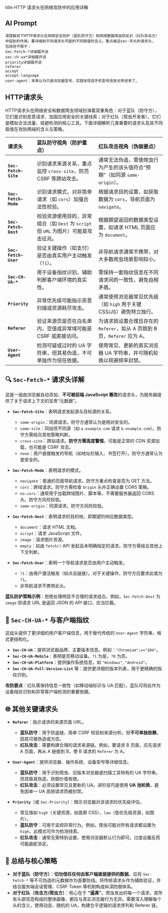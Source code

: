 title HTTP 请求头在网络攻防中的应用详解

## AI Prompt

```
深度解说下HTTP请求头在网络安全防护（蓝队防守方）和网络数据爬虫防反扒（红队攻击方）中起到的作用。要详细到不同请求头可能的不同取值的含义。重点阐述sec-开头的请求头。
包括但不限于：
Sec-Fetch-*详细展开说
sec-ch-ua*详细展开说
priority详细展开说
referer
accept
accept-language
user-agent：本来以为只是浏览器型号，实践发现连手机型号信息也带进来了。
```

##  HTTP请求头

HTTP请求头在网络安全和数据爬虫领域扮演着双重角色：对于蓝队（防守方），它们是识别恶意请求、加固应用安全的关键线索；对于红队（爬虫开发者），它们是模拟合法流量、规避检测的核心工具。下面详细解析几类重要的请求头及其不同取值在攻防两端的含义与策略。

| 请求头 | 蓝队防守视角（防护重点） | 红队攻击视角（伪装要点） |
| :--- | :--- | :--- |
| **`Sec-Fetch-Site`** | 识别请求来源关系，重点监控 `cross-site`，防范 CSRF 等跨站攻击。 | 通常无法伪造，需使爬虫行为产生的该头值符合“预期”（如同源 `same-origin`）。 |
| **`Sec-Fetch-Mode`** | 识别请求模式，对非简单请求（如 `cors`）加强合法性校验。 | 根据请求目的设置，如获取数据为 `cors`，导航页面为 `navigate`。 |
| **`Sec-Fetch-Dest`** | 校验资源使用目的，异常组合（如 `Dest` 为 `script` 但 `URL` 为图片）可能是攻击征兆。 | 根据期望返回的数据类型设置，如请求 HTML 页面应为 `document`。 |
| **`Sec-Fetch-User`** | 验证关键操作（如支付）是否由真实用户主动触发（`?1`）。 | 非导航请求通常不携带，对大多数爬虫场景影响较小。 |
| **`Sec-CH-UA-*`** | 用于设备指纹识别，辅助判断客户端环境的真实性。 | 需保持一套指纹信息在不同请求间的一致性，避免自相矛盾。 |
| **`Priority`** | 异常优先级可能指示恶意扫描或资源耗尽攻击。 | 通常使用浏览器常见优先级（如 `high` 用于关键 CSS/JS）避免特立独行。 |
| **`Referer`** | 验证来源页是否在白名单内，空值或异常域可能是 CSRF 或直接访问。 | 为请求链设置合理且存在的 `Referer`，如从 A 页跳到 B 页，`Referer` 应为 A。 |
| **`User-Agent`** | 检测可疑或过时的 UA 字符串，但其易伪造，不可单独作为信任依据。 | 使用常见、更新的真实浏览器 UA 字符串，并可随机轮换以规避频率封禁。 |

## 🔍 `Sec-Fetch-*` 请求头详解

这是一组由浏览器自动添加、**不可被前端 JavaScript 篡改**的请求头，为服务器提供了关于请求上下文的宝贵“元数据”。

-   **`Sec-Fetch-Site`**：表明请求发起源与目标源的关系。
    -   `same-origin`：同源请求。防守方通常认为是相对安全的。
    -   `same-site`：同站但不同源（如 `a.example.com` 请求 `b.example.com`）。防守方需结合其他策略判断。
    -   `cross-site`：跨站请求。**防守方需高度警惕**，可能是正常的 CDN 资源加载，也可能是 CSRF 攻击。
    -   `none`：用户直接触发的导航（如地址栏输入、书签打开）。防守方通常认为是安全的。

-   **`Sec-Fetch-Mode`**：表明请求的模式。
    -   `navigate`：普通的页面导航请求。防守方重点检查是否为 GET 方法。
    -   `cors`：跨域请求。防守方需检查 `Origin` 头并正确设置 CORS 策略。
    -   `no-cors`：通常用于加载跨域图片、脚本等，不需要服务器返回 CORS 头。防守方风险较低。
    -   `same-origin`：同源请求。防守方风险较低。

-   **`Sec-Fetch-Dest`**：表明请求的目的地，即期望的响应数据类型。
    -   `document`：请求 HTML 文档。
    -   `script`：请求 JavaScript 文件。
    -   `image`：请求图片资源。
    -   `empty`：如由 `fetch()` API 发起且未明确指定的请求。防守方需结合其他上下文判断。

-   **`Sec-Fetch-User`**：表明一个导航请求是否由用户主动触发。
    -   `?1`：由用户激活触发（如点击链接）。对于关键操作，防守方应要求此值为 `?1`。
    -   非导航请求不携带此头。

**蓝队防护策略示例**：拒绝处理明显不合理的请求组合。例如，`Sec-Fetch-Dest` 为 `image` 但请求 URL 是返回 JSON 的 API 接口，应当拦截。

## 📱 `Sec-CH-UA-*` 与客户端指纹

这组头提供了更详细的用户客户端信息，用于替代传统的 `User-Agent` 字符串，格式更结构化。

-   **`Sec-CH-UA`**：提供浏览器品牌、主要版本信息。例如：`"Chromium";v="104"`。
-   **`Sec-CH-UA-Mobile`**：表明是否移动设备。`?1` 为是，`?0` 为否。
-   **`Sec-CH-UA-Platform`**：提供操作系统信息，如 `"Windows"`, `"Android"`。
-   **`Sec-CH-UA-Full-Version-List`** 等：提供更详细的版本列表，用于更精确的指纹识别。

**攻防要点**：红队需保持信息一致性（如移动端标识与 UA 匹配）。蓝队可将此作为设备指纹识别和异常客户端检测的重要依据。

## 🌐 其他关键请求头

-   **`Referer`**：指示请求的来源页面 URL。
    -   **蓝队防守**：用于防盗链、简单 CSRF 校验和来源分析。但**不可单独依赖**，因其可被伪造或为空。
    -   **红队攻击**：需要构建合理的请求来源链。例如，要请求 B 页面，应先请求 A 页面，再从 A 链接到 B，使 B 请求的 `Referer` 为 A。

-   **`User-Agent`**：提供浏览器、操作系统、设备型号等详细信息。
    -   **蓝队防守**：用于识别爬虫、旧版本浏览器或扫描工具特有的 UA 字符串。但其极易伪造，防御价值有限。
    -   **红队攻击**：必须设置常见且更新的 UA。进阶技巧是使用 **UA 池轮换**，避免因单一 UA 高频请求而被封禁。

-   **`Priority`**（或 `Sec-Priority`）：暗示浏览器对该请求的优先级评估。
    -   常见值如 `high`（关键资源，如首屏 CSS）、`low`（低优先级资源，如图片）。
    -   **蓝队防守**：可用于监控异常行为。例如，爬虫可能对所有请求都设置为 `high`，此模式可作为检测线索。
    -   **红队攻击**：通常无需特别设置，使用浏览器默认行为即可。过度设置反而可能画蛇添足。

## 💎 总结与核心策略

-   **对于蓝队（防守方）**：**切勿信任任何由客户端直接提供的数据**。应将 `Sec-Fetch-*` 等不可伪造的元数据作为首要防线。将传统请求头作为辅助验证，并结合服务端会话管理、CSRF Token 等机制构成纵深防御体系。
-   **对于红队（攻击方/爬虫方）**：核心在于 **“逼真”**。爬虫发出的每一个请求，其所有头部信息构成的整体画像，都应与真实浏览器行为无异。需要深入理解每个头的含义，使用动态、随机的 UA，构建合乎逻辑的请求序列和 Referer 链。